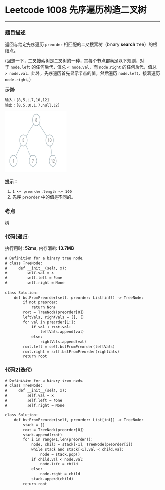 # Leetcode 1008 先序遍历构造二叉树
***
### 题目描述

返回与给定先序遍历 `preorder` 相匹配的二叉搜索树（binary **search** tree）的根结点。

(回想一下，二叉搜索树是二叉树的一种，其每个节点都满足以下规则，对于 `node.left` 的任何后代，值总 `< node.val`，而 `node.right` 的任何后代，值总 `> node.val`。此外，先序遍历首先显示节点的值，然后遍历 `node.left`，接着遍历 `node.right`。）


**示例:**

	输入：[8,5,1,7,10,12]
	输出：[8,5,10,1,7,null,12]

<img src="images/1008.png" width="200" height="200" >

**提示：**

1. `1 <= preorder.length <= 100`
2. 先序 `preorder` 中的值是不同的。

### 考点

树


### 代码(递归)
执行用时: **52ms**, 内存消耗: **13.7MB**

```
# Definition for a binary tree node.
# class TreeNode:
#     def __init__(self, x):
#         self.val = x
#         self.left = None
#         self.right = None

class Solution:
    def bstFromPreorder(self, preorder: List[int]) -> TreeNode:
        if not preorder:
            return None
        root = TreeNode(preorder[0])
        leftVals, rightVals = [], []
        for val in preorder[1:]:
            if val < root.val:
                leftVals.append(val)
            else:
                rightVals.append(val)
        root.left = self.bstFromPreorder(leftVals)
        root.right = self.bstFromPreorder(rightVals)
        return root
```

### 代码2(迭代)

```
# Definition for a binary tree node.
# class TreeNode:
#     def __init__(self, x):
#         self.val = x
#         self.left = None
#         self.right = None

class Solution:
    def bstFromPreorder(self, preorder: List[int]) -> TreeNode:
        stack = []
        root = TreeNode(preorder[0])
        stack.append(root)
        for i in range(1,len(preorder)):
            node, child = stack[-1], TreeNode(preorder[i])
            while stack and stack[-1].val < child.val:
                node = stack.pop()           
            if child.val < node.val:
                node.left = child
            else:
                node.right = child
            stack.append(child)                           
        return root
```
